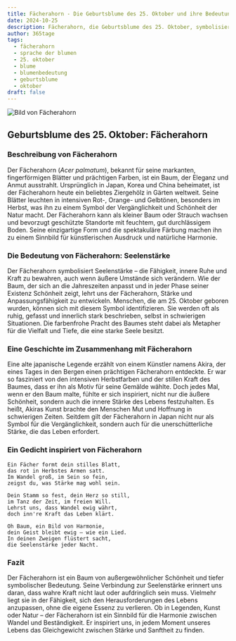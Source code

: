 ```yaml
---
title: Fächerahorn - Die Geburtsblume des 25. Oktober und ihre Bedeutung
date: 2024-10-25
description: Fächerahorn, die Geburtsblume des 25. Oktober, symbolisiert Seelenstärke. Erfahre mehr über ihre Geschichte, Bedeutung und Symbolik in der Sprache der Blumen.
author: 365tage
tags:
  - fächerahorn
  - sprache der blumen
  - 25. oktober
  - blume
  - blumenbedeutung
  - geburtsblume
  - oktober
draft: false
---
```


![Bild von Fächerahorn](https://cdn.pixabay.com/photo/2016/12/22/03/34/red-leaves-1924443_1280.jpg#center)


## Geburtsblume des 25. Oktober: Fächerahorn

### Beschreibung von Fächerahorn

Der Fächerahorn (_Acer palmatum_), bekannt für seine markanten, fingerförmigen Blätter und prächtigen Farben, ist ein Baum, der Eleganz und Anmut ausstrahlt. Ursprünglich in Japan, Korea und China beheimatet, ist der Fächerahorn heute ein beliebtes Ziergehölz in Gärten weltweit. Seine Blätter leuchten in intensiven Rot-, Orange- und Gelbtönen, besonders im Herbst, was ihn zu einem Symbol der Vergänglichkeit und Schönheit der Natur macht. Der Fächerahorn kann als kleiner Baum oder Strauch wachsen und bevorzugt geschützte Standorte mit feuchtem, gut durchlässigem Boden. Seine einzigartige Form und die spektakuläre Färbung machen ihn zu einem Sinnbild für künstlerischen Ausdruck und natürliche Harmonie.

### Die Bedeutung von Fächerahorn: Seelenstärke

Der Fächerahorn symbolisiert Seelenstärke – die Fähigkeit, innere Ruhe und Kraft zu bewahren, auch wenn äußere Umstände sich verändern. Wie der Baum, der sich an die Jahreszeiten anpasst und in jeder Phase seiner Existenz Schönheit zeigt, lehrt uns der Fächerahorn, Stärke und Anpassungsfähigkeit zu entwickeln. Menschen, die am 25. Oktober geboren wurden, können sich mit diesem Symbol identifizieren. Sie werden oft als ruhig, gefasst und innerlich stark beschrieben, selbst in schwierigen Situationen. Die farbenfrohe Pracht des Baumes steht dabei als Metapher für die Vielfalt und Tiefe, die eine starke Seele besitzt.

### Eine Geschichte im Zusammenhang mit Fächerahorn

Eine alte japanische Legende erzählt von einem Künstler namens Akira, der eines Tages in den Bergen einen prächtigen Fächerahorn entdeckte. Er war so fasziniert von den intensiven Herbstfarben und der stillen Kraft des Baumes, dass er ihn als Motiv für seine Gemälde wählte. Doch jedes Mal, wenn er den Baum malte, fühlte er sich inspiriert, nicht nur die äußere Schönheit, sondern auch die innere Stärke des Lebens festzuhalten. Es heißt, Akiras Kunst brachte den Menschen Mut und Hoffnung in schwierigen Zeiten. Seitdem gilt der Fächerahorn in Japan nicht nur als Symbol für die Vergänglichkeit, sondern auch für die unerschütterliche Stärke, die das Leben erfordert.

### Ein Gedicht inspiriert von Fächerahorn

```
Ein Fächer formt dein stilles Blatt,  
das rot in Herbstes Armen satt.  
Im Wandel groß, im Sein so fein,  
zeigst du, was Stärke mag wohl sein.  

Dein Stamm so fest, dein Herz so still,  
im Tanz der Zeit, im freien Will.  
Lehrst uns, dass Wandel ewig währt,  
doch inn're Kraft das Leben klärt.  

Oh Baum, ein Bild von Harmonie,  
dein Geist bleibt ewig – wie ein Lied.  
In deinen Zweigen flüstert sacht,  
die Seelenstärke jeder Nacht.  
```

### Fazit

Der Fächerahorn ist ein Baum von außergewöhnlicher Schönheit und tiefer symbolischer Bedeutung. Seine Verbindung zur Seelenstärke erinnert uns daran, dass wahre Kraft nicht laut oder aufdringlich sein muss. Vielmehr liegt sie in der Fähigkeit, sich den Herausforderungen des Lebens anzupassen, ohne die eigene Essenz zu verlieren. Ob in Legenden, Kunst oder Natur – der Fächerahorn ist ein Sinnbild für die Harmonie zwischen Wandel und Beständigkeit. Er inspiriert uns, in jedem Moment unseres Lebens das Gleichgewicht zwischen Stärke und Sanftheit zu finden.
